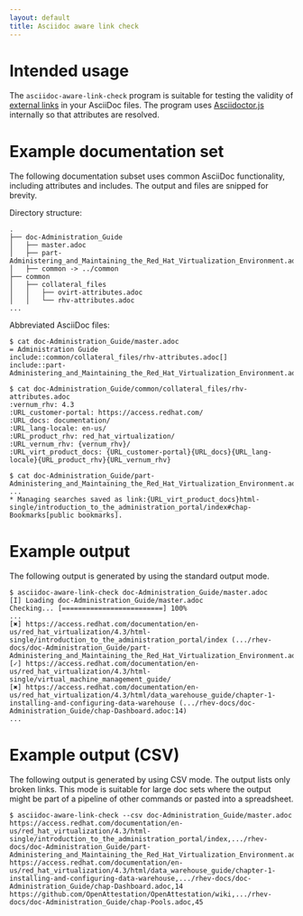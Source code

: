 ```yaml
---
layout: default
title: Asciidoc aware link check
---
```


# Intended usage

The `asciidoc-aware-link-check` program is suitable for testing the validity of [external links](https://asciidoctor.org/docs/asciidoc-syntax-quick-reference/#links) in your AsciiDoc files.
The program uses [Asciidoctor.js](https://github.com/asciidoctor/asciidoctor.js#asciidoctorjs-asciidoc-in-javascript-powered-by-asciidoctor) internally so that attributes are resolved.

# Example documentation set

The following documentation subset uses common AsciiDoc functionality, including attributes and includes. The output and files are snipped for brevity.

Directory structure:

```
.
├── doc-Administration_Guide
│   ├── master.adoc
│   ├── part-Administering_and_Maintaining_the_Red_Hat_Virtualization_Environment.adoc
│   ├── common -> ../common
├── common
│   ├── collateral_files
│   │   ├── ovirt-attributes.adoc
│   │   └── rhv-attributes.adoc
...
```

Abbreviated AsciiDoc files:

```
$ cat doc-Administration_Guide/master.adoc
= Administration Guide
include::common/collateral_files/rhv-attributes.adoc[]
include::part-Administering_and_Maintaining_the_Red_Hat_Virtualization_Environment.adoc[]

```

```
$ cat doc-Administration_Guide/common/collateral_files/rhv-attributes.adoc
:vernum_rhv: 4.3
:URL_customer-portal: https://access.redhat.com/
:URL_docs: documentation/
:URL_lang-locale: en-us/
:URL_product_rhv: red_hat_virtualization/
:URL_vernum_rhv: {vernum_rhv}/
:URL_virt_product_docs: {URL_customer-portal}{URL_docs}{URL_lang-locale}{URL_product_rhv}{URL_vernum_rhv}
```

```
$ cat doc-Administration_Guide/part-Administering_and_Maintaining_the_Red_Hat_Virtualization_Environment.adoc
...
* Managing searches saved as link:{URL_virt_product_docs}html-single/introduction_to_the_administration_portal/index#chap-Bookmarks[public bookmarks].
```

# Example output

The following output is generated by using the standard output mode.

```
$ asciidoc-aware-link-check doc-Administration_Guide/master.adoc
[I] Loading doc-Administration_Guide/master.adoc
Checking... [=========================] 100%
...
[✖] https://access.redhat.com/documentation/en-us/red_hat_virtualization/4.3/html-single/introduction_to_the_administration_portal/index (.../rhev-docs/doc-Administration_Guide/part-Administering_and_Maintaining_the_Red_Hat_Virtualization_Environment.adoc:13)
[✓] https://access.redhat.com/documentation/en-us/red_hat_virtualization/4.3/html-single/virtual_machine_management_guide/
[✖] https://access.redhat.com/documentation/en-us/red_hat_virtualization/4.3/html/data_warehouse_guide/chapter-1-installing-and-configuring-data-warehouse (.../rhev-docs/doc-Administration_Guide/chap-Dashboard.adoc:14)
...
```

# Example output (CSV)

The following output is generated by using CSV mode. The output lists only broken links.
This mode is suitable for large doc sets where the output might be part of a pipeline of other commands or pasted into a spreadsheet.

```
$ asciidoc-aware-link-check --csv doc-Administration_Guide/master.adoc
https://access.redhat.com/documentation/en-us/red_hat_virtualization/4.3/html-single/introduction_to_the_administration_portal/index,.../rhev-docs/doc-Administration_Guide/part-Administering_and_Maintaining_the_Red_Hat_Virtualization_Environment.adoc,13
https://access.redhat.com/documentation/en-us/red_hat_virtualization/4.3/html/data_warehouse_guide/chapter-1-installing-and-configuring-data-warehouse,.../rhev-docs/doc-Administration_Guide/chap-Dashboard.adoc,14
https://github.com/OpenAttestation/OpenAttestation/wiki,.../rhev-docs/doc-Administration_Guide/chap-Pools.adoc,45
```

